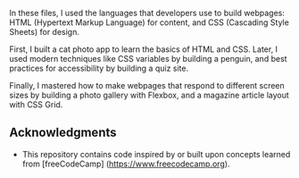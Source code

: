 In these files, I used the languages that developers use to build webpages: HTML (Hypertext Markup Language) for content, and CSS (Cascading Style Sheets) for design.

First, I built a cat photo app to learn the basics of HTML and CSS. Later, I used modern techniques like CSS variables by building a penguin, and best practices for accessibility by building a quiz site.

Finally, I mastered how to make webpages that respond to different screen sizes by building a photo gallery with Flexbox, and a magazine article layout with CSS Grid.

## Acknowledgments

- This repository contains code inspired by or built upon concepts learned from [freeCodeCamp] (https://www.freecodecamp.org).
